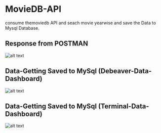 # MovieDB-API
consume themoviedb API and seach movie yearwise and save the Data to Mysql Database.

## Response from POSTMAN 
![alt text](https://github.com/abhi-uoh/MovieDB-API/blob/master/src/Images/Postman-Test.png?raw=true)

## Data-Getting Saved to MySql (Debeaver-Data-Dashboard)
![alt text](https://github.com/abhi-uoh/MovieDB-API/blob/master/src/Images/Dbeaver-Data.png?raw=true)

## Data-Getting Saved to MySql (Terminal-Data-Dashboard)
![alt text](https://github.com/abhi-uoh/MovieDB-API/blob/master/src/Images/DB-Data-Terminal.png?raw=true)

